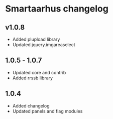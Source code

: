 # Smartaarhus changelog

## v1.0.8

* Added plupload library
* Updated jquery.imgareaselect

## 1.0.5 - 1.0.7

* Updated core and contrib
* Added rrssb library

## 1.0.4
* Added changelog
* Updated panels and flag modules
